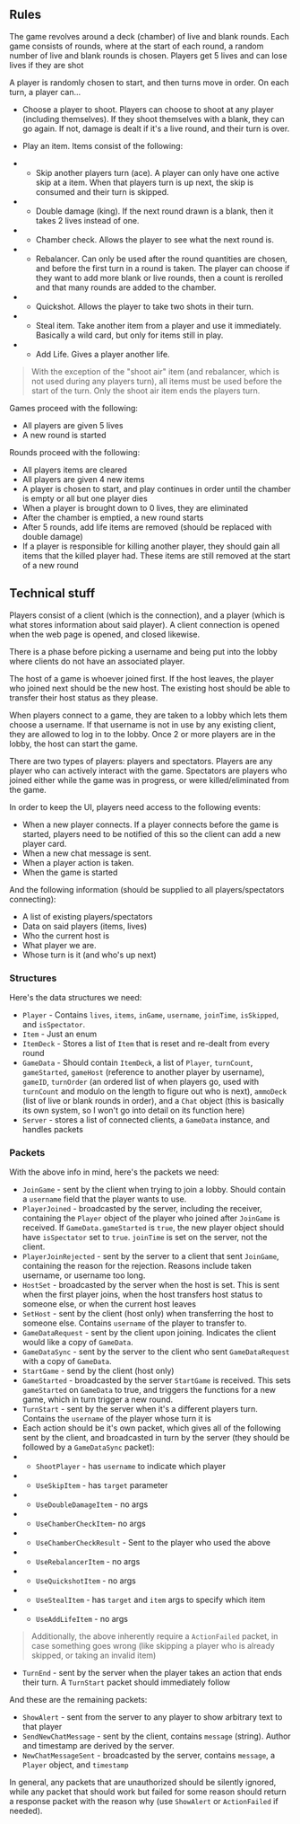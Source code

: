 ## Rules
The game revolves around a deck (chamber) of live and blank rounds. Each game consists of rounds, where at the start of each round, a random number of live and blank rounds is chosen. Players get 5 lives and can lose lives if they are shot

A player is randomly chosen to start, and then turns move in order. 
On each turn, a player can...
- Choose a player to shoot. Players can choose to shoot at any player (including themselves). If they shoot themselves with a blank, they can go again. If not, damage is dealt if it's a live round, and their turn is over.

- Play an item. Items consist of the following:
- - Skip another players turn (ace). A player can only have one active skip at a item. When that players turn is up next, the skip is consumed and their turn is skipped.
- - Double damage (king). If the next round drawn is a blank, then it takes 2 lives instead of one.
- - Chamber check. Allows the player to see what the next round is.
- - Rebalancer. Can only be used after the round quantities are chosen, and before the first turn in a round is taken. The player can choose if they want to add more blank or live rounds, then a count is rerolled and that many rounds are added to the chamber.
- - Quickshot. Allows the player to take two shots in their turn.
- - Steal item. Take another item from a player and use it immediately. Basically a wild card, but only for items still in play.
- - Add Life. Gives a player another life.

> With the exception of the "shoot air" item (and rebalancer, which is not used during any players turn), all items must be used before the start of the turn. Only the shoot air item ends the players turn.

Games proceed with the following:
- All players are given 5 lives
- A new round is started 

Rounds proceed with the following:
- All players items are cleared
- All players are given 4 new items
- A player is chosen to start, and play continues in order until the chamber is empty or all but one player dies
- When a player is brought down to 0 lives, they are eliminated
- After the chamber is emptied, a new round starts
- After 5 rounds, add life items are removed (should be replaced with double damage)
- If a player is responsible for killing another player, they should gain all items that the killed player had. These items are still removed at the start of a new round

## Technical stuff
Players consist of a client (which is the connection), and a player (which is what stores information about said player).
A client connection is opened when the web page is opened, and closed likewise.

There is a phase before picking a username and being put into the lobby where clients do not have an associated player. 

The host of a game is whoever joined first. If the host leaves, the player who joined next should be the new host. The existing host should be able to transfer their host status as they please. 

When players connect to a game, they are taken to a lobby which lets them choose a username. If that username is not in use by any existing client, they are allowed to log in to the lobby. Once 2 or more players are in the lobby, the host can start the game. 

There are two types of players: players and spectators. Players are any player who can actively interact with the game. Spectators are players who joined either while the game was in progress, or were killed/eliminated from the game.

In order to keep the UI, players need access to the following events:
- When a new player connects. If a player connects before the game is started, players need to be notified of this so the client can add a new player card.
- When a new chat message is sent.
- When a player action is taken. 
- When the game is started

And the following information (should be supplied to all players/spectators connecting):
- A list of existing players/spectators
- Data on said players (items, lives)
- Who the current host is
- What player we are.
- Whose turn is it (and who's up next)

### Structures
Here's the data structures we need:
- `Player` - Contains `lives`, `items`, `inGame`, `username`, `joinTime`, `isSkipped`, and `isSpectator`. 
- `Item` - Just an enum
- `ItemDeck` - Stores a list of `Item` that is reset and re-dealt from every round
- `GameData` - Should contain `ItemDeck`, a list of `Player`, `turnCount`, `gameStarted`, `gameHost` (reference to another player by username), `gameID`, `turnOrder` (an ordered list of when players go, used with `turnCount` and modulo on the length to figure out who is next), `ammoDeck` (list of live or blank rounds in order), and a `Chat` object (this is basically its own system, so I won't go into detail on its function here)
- `Server` - stores a list of connected clients, a `GameData` instance, and handles packets

### Packets
With the above info in mind, here's the packets we need:
- `JoinGame` - sent by the client when trying to join a lobby. Should contain a `username` field that the player wants to use.
- `PlayerJoined` - broadcasted by the server, including the receiver, containing the `Player` object of the player who joined after `JoinGame` is received. If `GameData.gameStarted` is `true`, the new player object should have `isSpectator` set to `true`. `joinTime` is set on the server, not the client.
- `PlayerJoinRejected` - sent by the server to a client that sent `JoinGame`, containing the reason for the rejection. Reasons include taken username, or username too long.
- `HostSet` - broadcasted by the server when the host is set. This is sent when the first player joins, when the host transfers host status to someone else, or when the current host leaves
- `SetHost` - sent by the client (host only) when transferring the host to someone else. Contains `username` of the player to transfer to.
- `GameDataRequest` - sent by the client upon joining. Indicates the client would like a copy of `GameData`.
- `GameDataSync` - sent by the server to the client who sent `GameDataRequest` with a copy of `GameData`.
- `StartGame` - send by the client (host only)
- `GameStarted` - broadcasted by the server `StartGame` is received. This sets `gameStarted` on `GameData` to true, and triggers the functions for a new game, which in turn trigger a new round.
- `TurnStart` - sent by the server when it's a different players turn. Contains the `username` of the player whose turn it is
- Each action should be it's own packet, which gives all of the following sent by the client, and broadcasted in turn by the server (they should be followed by a `GameDataSync` packet):
- - `ShootPlayer` - has `username` to indicate which player
- - `UseSkipItem` - has `target` parameter
- - `UseDoubleDamageItem` - no args
- - `UseChamberCheckItem`- no args
- - `UseChamberCheckResult` - Sent to the player who used the above
- - `UseRebalancerItem` - no args
- - `UseQuickshotItem` - no args
- - `UseStealItem` - has `target` and `item` args to specify which item
- - `UseAddLifeItem` - no args

> Additionally, the above inherently require a `ActionFailed` packet, in case something goes wrong (like skipping a player who is already skipped, or taking an invalid item)
- `TurnEnd` - sent by the server when the player takes an action that ends their turn. A `TurnStart` packet should immediately follow

And these are the remaining packets:
- `ShowAlert` - sent from the server to any player to show arbitrary text to that player
- `SendNewChatMessage` - sent by the client, contains `message` (string). Author and timestamp are derived by the server.
- `NewChatMessageSent` - broadcasted by the server, contains `message`, a `Player` object, and `timestamp`

In general, any packets that are unauthorized should be silently ignored, while any packet that should work but failed for some reason should return a response packet with the reason why (use `ShowAlert` or `ActionFailed` if needed).